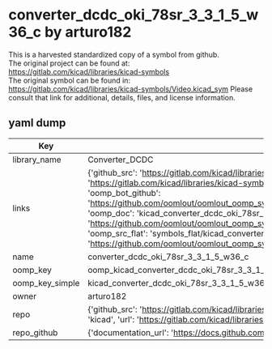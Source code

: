 # converter_dcdc_oki_78sr_3_3_1_5_w36_c by arturo182  
This is a harvested standardized copy of a symbol from github.  
The original project can be found at:  
https://gitlab.com/kicad/libraries/kicad-symbols  
The original symbol can be found in:
https://gitlab.com/kicad/libraries/kicad-symbols/Video.kicad_sym
Please consult that link for additional, details, files, and license information.  
## yaml dump  
| Key | Value |  
| --- | --- |  
| library_name | Converter_DCDC |  
| links | {'github_src': 'https://gitlab.com/kicad/libraries/kicad-symbols/Video.kicad_sym', 'github_src_repo': 'https://gitlab.com/kicad/libraries/kicad-symbols', 'oomp_bot': 'kicad_converter_dcdc_oki_78sr_3_3_1_5_w36_c/working', 'oomp_bot_github': 'https://github.com/oomlout/oomlout_oomp_symbol_bot/tree/main/kicad_converter_dcdc_oki_78sr_3_3_1_5_w36_c/working', 'oomp_doc': 'kicad_converter_dcdc_oki_78sr_3_3_1_5_w36_c/working', 'oomp_doc_github': 'https://github.com/oomlout/oomlout_oomp_symbol_doc/tree/main/kicad_converter_dcdc_oki_78sr_3_3_1_5_w36_c/working', 'oomp_src_flat': 'symbols_flat/kicad_converter_dcdc_oki_78sr_3_3_1_5_w36_c/working', 'oomp_src_flat_github': 'https://github.com/oomlout/oomlout_oomp_symbol_src/tree/main/kicad_converter_dcdc_oki_78sr_3_3_1_5_w36_c/working'} |  
| name | converter_dcdc_oki_78sr_3_3_1_5_w36_c |  
| oomp_key | oomp_kicad_converter_dcdc_oki_78sr_3_3_1_5_w36_c |  
| oomp_key_simple | kicad_converter_dcdc_oki_78sr_3_3_1_5_w36_c |  
| owner | arturo182 |  
| repo | {'github_src': 'https://gitlab.com/kicad/libraries/kicad-symbols/Video.kicad_sym', 'name': 'libraries/kicad-symbols', 'owner': 'kicad', 'url': 'https://gitlab.com/kicad/libraries/kicad-symbols'} |  
| repo_github | {'documentation_url': 'https://docs.github.com/rest/repos/repos#get-a-repository', 'message': 'Not Found'} |  

